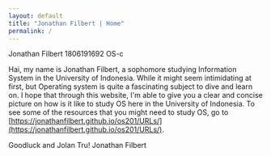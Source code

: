 ```yaml
---
layout: default
title: "Jonathan Filbert | Home"
permalink: /
---
```


Jonathan Filbert
1806191692
OS-c

Hai, my name is Jonathan Filbert, a sophomore studying Information System in the University of Indonesia. While it might seem intimidating at first, but Operating system is quite a fascinating subject to dive and learn on. I hope that through this website, I'm able to give you a clear and concise picture on how is it like to study OS here in the University of Indonesia. To see some of the resources that you might need to study OS, go to [https://jonathanfilbert.github.io/os201/URLs/](https://jonathanfilbert.github.io/os201/URLs/).

Goodluck and Jolan Tru!
Jonathan Filbert
